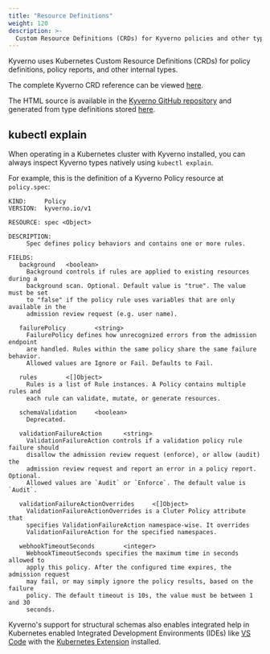 ```yaml
---
title: "Resource Definitions"
weight: 120
description: >-
  Custom Resource Definitions (CRDs) for Kyverno policies and other types.
---
```


Kyverno uses Kubernetes Custom Resource Definitions (CRDs) for policy definitions, policy reports, and other internal types.

The complete Kyverno CRD reference can be viewed [here](https://htmlpreview.github.io/?https://github.com/kyverno/kyverno/blob/main/docs/user/crd/index.html).

The HTML source is available in the [Kyverno GitHub repository](https://github.com/kyverno/kyverno/tree/main/docs) and generated from type definitions stored [here](https://github.com/kyverno/kyverno/tree/main/api).

## kubectl explain

When operating in a Kubernetes cluster with Kyverno installed, you can always inspect Kyverno types natively using `kubectl explain`.

For example, this is the definition of a Kyverno Policy resource at `policy.spec`:

```shell
KIND:     Policy
VERSION:  kyverno.io/v1

RESOURCE: spec <Object>

DESCRIPTION:
     Spec defines policy behaviors and contains one or more rules.

FIELDS:
   background   <boolean>
     Background controls if rules are applied to existing resources during a
     background scan. Optional. Default value is "true". The value must be set
     to "false" if the policy rule uses variables that are only available in the
     admission review request (e.g. user name).

   failurePolicy        <string>
     FailurePolicy defines how unrecognized errors from the admission endpoint
     are handled. Rules within the same policy share the same failure behavior.
     Allowed values are Ignore or Fail. Defaults to Fail.

   rules        <[]Object>
     Rules is a list of Rule instances. A Policy contains multiple rules and
     each rule can validate, mutate, or generate resources.

   schemaValidation     <boolean>
     Deprecated.

   validationFailureAction      <string>
     ValidationFailureAction controls if a validation policy rule failure should
     disallow the admission review request (enforce), or allow (audit) the
     admission review request and report an error in a policy report. Optional.
     Allowed values are `Audit` or `Enforce`. The default value is `Audit`.

   validationFailureActionOverrides     <[]Object>
     ValidationFailureActionOverrides is a Cluter Policy attribute that
     specifies ValidationFailureAction namespace-wise. It overrides
     ValidationFailureAction for the specified namespaces.

   webhookTimeoutSeconds        <integer>
     WebhookTimeoutSeconds specifies the maximum time in seconds allowed to
     apply this policy. After the configured time expires, the admission request
     may fail, or may simply ignore the policy results, based on the failure
     policy. The default timeout is 10s, the value must be between 1 and 30
     seconds.
```

Kyverno's support for structural schemas also enables integrated help in Kubernetes enabled Integrated Development Environments (IDEs) like [VS Code](https://code.visualstudio.com/) with the [Kubernetes Extension](https://code.visualstudio.com/docs/azure/kubernetes#_install-the-kubernetes-extension) installed.
